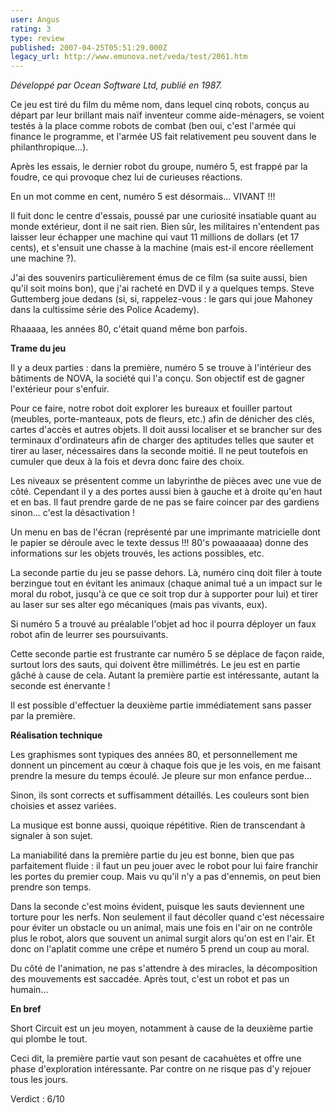 ```yaml
---
user: Angus
rating: 3
type: review
published: 2007-04-25T05:51:29.000Z
legacy_url: http://www.emunova.net/veda/test/2061.htm
---
```

_Développé par Ocean Software Ltd, publié en 1987\._  

  

Ce jeu est tiré du film du même nom, dans lequel cinq robots, conçus au départ par leur brillant mais naïf inventeur comme aide-ménagers, se voient testés à la place comme robots de combat (ben oui, c'est l'armée qui finance le programme, et l'armée US fait relativement peu souvent dans le philanthropique...).  

  

Après les essais, le dernier robot du groupe, numéro 5, est frappé par la foudre, ce qui provoque chez lui de curieuses réactions.  

  

En un mot comme en cent, numéro 5 est désormais... VIVANT !!!  

  

Il fuit donc le centre d'essais, poussé par une curiosité insatiable quant au monde extérieur, dont il ne sait rien. Bien sûr, les militaires n'entendent pas laisser leur échapper une machine qui vaut 11 millions de dollars (et 17 cents), et s'ensuit une chasse à la machine (mais est-il encore réellement une machine ?).  

  

J'ai des souvenirs particulièrement émus de ce film (sa suite aussi, bien qu'il soit moins bon), que j'ai racheté en DVD il y a quelques temps. Steve Guttemberg joue dedans (si, si, rappelez-vous : le gars qui joue Mahoney dans la cultissime série des Police Academy).  

Rhaaaaa, les années 80, c'était quand même bon parfois.  

  

**Trame du jeu**  

  

Il y a deux parties : dans la première, numéro 5 se trouve à l'intérieur des bâtiments de NOVA, la société qui l'a conçu. Son objectif est de gagner l'extérieur pour s'enfuir.  

Pour ce faire, notre robot doit explorer les bureaux et fouiller partout (meubles, porte-manteaux, pots de fleurs, etc.) afin de dénicher des clés, cartes d'accès et autres objets. Il doit aussi localiser et se brancher sur des terminaux d'ordinateurs afin de charger des aptitudes telles que sauter et tirer au laser, nécessaires dans la seconde moitié. Il ne peut toutefois en cumuler que deux à la fois et devra donc faire des choix.  

  

Les niveaux se présentent comme un labyrinthe de pièces avec une vue de côté. Cependant il y a des portes aussi bien à gauche et à droite qu'en haut et en bas. Il faut prendre garde de ne pas se faire coincer par des gardiens sinon... c'est la désactivation !  

  

Un menu en bas de l'écran (représenté par une imprimante matricielle dont le papier se déroule avec le texte dessus !!! 80's powaaaaaa) donne des informations sur les objets trouvés, les actions possibles, etc.  

  

La seconde partie du jeu se passe dehors. Là, numéro cinq doit filer à toute berzingue tout en évitant les animaux (chaque animal tué a un impact sur le moral du robot, jusqu'à ce que ce soit trop dur à supporter pour lui) et tirer au laser sur ses alter ego mécaniques (mais pas vivants, eux).  

  

Si numéro 5 a trouvé au préalable l'objet ad hoc il pourra déployer un faux robot afin de leurrer ses poursuivants.  

  

Cette seconde partie est frustrante car numéro 5 se déplace de façon raide, surtout lors des sauts, qui doivent être millimétrés. Le jeu est en partie gâché à cause de cela. Autant la première partie est intéressante, autant la seconde est énervante !  

  

Il est possible d'effectuer la deuxième partie immédiatement sans passer par la première.  

  

**Réalisation technique**  

  

Les graphismes sont typiques des années 80, et personnellement me donnent un pincement au cœur à chaque fois que je les vois, en me faisant prendre la mesure du temps écoulé. Je pleure sur mon enfance perdue...  

Sinon, ils sont corrects et suffisamment détaillés. Les couleurs sont bien choisies et assez variées.  

  

La musique est bonne aussi, quoique répétitive. Rien de transcendant à signaler à son sujet.  

  

La maniabilité dans la première partie du jeu est bonne, bien que pas parfaitement fluide : il faut un peu jouer avec le robot pour lui faire franchir les portes du premier coup. Mais vu qu'il n'y a pas d'ennemis, on peut bien prendre son temps.  

  

Dans la seconde c'est moins évident, puisque les sauts deviennent une torture pour les nerfs. Non seulement il faut décoller quand c'est nécessaire pour éviter un obstacle ou un animal, mais une fois en l'air on ne contrôle plus le robot, alors que souvent un animal surgit alors qu'on est en l'air. Et donc on l'aplatit comme une crêpe et numéro 5 prend un coup au moral.  

  

Du côté de l'animation, ne pas s'attendre à des miracles, la décomposition des mouvements est saccadée. Après tout, c'est un robot et pas un humain...  

  

**En bref**  

  

Short Circuit est un jeu moyen, notamment à cause de la deuxième partie qui plombe le tout.  

Ceci dit, la première partie vaut son pesant de cacahuètes et offre une phase d'exploration intéressante. Par contre on ne risque pas d'y rejouer tous les jours.  

  

Verdict : 6/10